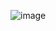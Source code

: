 ![image](https://github.com/Alexander-Domnenko/homework_computer_vision/assets/91257943/21a8c088-626e-4e83-b6dc-e675f467809e)
